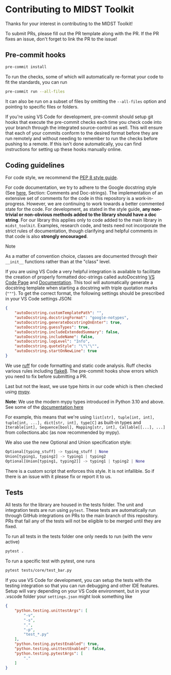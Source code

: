 # Contributing to MIDST Toolkit

Thanks for your interest in contributing to the MIDST Toolkit!

To submit PRs, please fill out the PR template along with the PR. If the PR
fixes an issue, don't forget to link the PR to the issue!

## Pre-commit hooks

```bash
pre-commit install
```

To run the checks, some of which will automatically re-format your code to fit the standards, you can run
```bash
pre-commit run --all-files
```
It can also be run on a subset of files by omitting the `--all-files` option and pointing to specific files or folders.

If you're using VS Code for development, pre-commit should setup git hooks that execute the pre-commit checks each
time you check code into your branch through the integrated source-control as well. This will ensure that each of your
commits conform to the desired format before they are run remotely and without needing to remember to run the checks
before pushing to a remote. If this isn't done automatically, you can find instructions for setting up these hooks
manually online.

## Coding guidelines

For code style, we recommend the [PEP 8 style guide](https://peps.python.org/pep-0008/).

For code documentation, we try to adhere to the Google docstring style
(See [here](https://google.github.io/styleguide/pyguide.html), Section: Comments and Doc-strings). The implementation
of an extensive set of comments for the code in this repository is a work-in-progress. However, we are continuing to
work towards a better commented state for the code. For development, as stated in the style guide,
__any non-trivial or non-obvious methods added to the library should have a doc string__. For our library this
applies only to code added to the main library in `midst_toolkit`. Examples, research code, and tests need not
incorporate  the strict rules of documentation, though clarifying and helpful comments in that code is also
__strongly encouraged__.

> [!NOTE]
> As a matter of convention choice, classes are documented through their `__init__` functions rather than at the
> "class" level.

If you are using VS Code a very helpful integration is available to facilitate the creation of properly formatted
doc-strings called autoDocstring [VS Code Page](https://marketplace.visualstudio.com/items?itemName=njpwerner.autodocstring)
and [Documentation](https://github.com/NilsJPWerner/autoDocstring). This tool will automatically generate a docstring
template when starting a docstring with triple quotation marks (`"""`). To get the correct format, the following
settings should be prescribed in your VS Code settings JSON:

```json
{
    "autoDocstring.customTemplatePath": "",
    "autoDocstring.docstringFormat": "google-notypes",
    "autoDocstring.generateDocstringOnEnter": true,
    "autoDocstring.guessTypes": true,
    "autoDocstring.includeExtendedSummary": false,
    "autoDocstring.includeName": false,
    "autoDocstring.logLevel": "Info",
    "autoDocstring.quoteStyle": "\"\"\"",
    "autoDocstring.startOnNewLine": true
}
```

We use [ruff](https://docs.astral.sh/ruff/) for code formatting and static code
analysis. Ruff checks various rules including
[flake8](https://docs.astral.sh/ruff/faq/#how-does-ruff-compare-to-flake8). The pre-commit hooks show errors which
you need to fix before submitting a PR.

Last but not the least, we use type hints in our code which is then checked using
[mypy](https://mypy.readthedocs.io/en/stable/).

**Note**: We use the modern mypy types introduced in Python 3.10 and above. See some of the
[documentation here](https://mypy.readthedocs.io/en/stable/builtin_types.html)

For example, this means that we're using `list[str], tuple[int, int], tuple[int, ...], dict[str, int], type[C]` as
built-in types and `Iterable[int], Sequence[bool], Mapping[str, int], Callable[[...], ...]` from collections.abc
(as now recommended by mypy).

We also use the new Optional and Union specification style:
```python
Optional[typing_stuff] -> typing_stuff | None
Union[typing1, typing2] -> typing1 | typing2
Optional[Union[typing1, typing2]] -> typing1 | typing2 | None
```

There is a custom script that enforces this style. It is not infallible. So if there is an issue with it please fix or
report it to us.

## Tests

All tests for the library are housed in the tests folder. The unit and integration tests are run using `pytest`. These
tests are automatically run through GitHub integrations on PRs to the main branch of this repository. PRs that fail
any of the tests will not be eligible to be merged until they are fixed.

To run all tests in the tests folder one only needs to run (with the venv active)
```bash
pytest .
```
To run a specific test with pytest, one runs
```bash
pytest tests/core/test_bar.py
```

If you use VS Code for development, you can setup the tests with the testing integration so that you can run
debugging and other IDE features. Setup will vary depending on your VS Code environment, but in your .vscode
folder your `settings.json` might look something like

``` JSON
{
    "python.testing.unittestArgs": [
        "-v",
        "-s",
        ".",
        "-p",
        "test_*.py"
    ],
    "python.testing.pytestEnabled": true,
    "python.testing.unittestEnabled": false,
    "python.testing.pytestArgs": [
        "."
    ]
}
```

